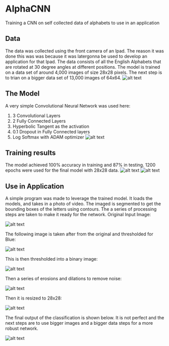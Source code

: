 # AlphaCNN
Training a CNN on self collected data of alphabets to use in an application
## Data
The data was collected using the front camera of an Ipad. The reason it was done this was was because it was latergonna be used to develop an application for that Ipad.
The data consists of all the English Alphabets that are rotated at 30 degree angles at different positions. 
The model is trained on a data set of around 4,000 images of size 28x28 pixels. The next step is to trian on a bigger data set of 13,000 images of 64x64.
![alt text](https://github.com/s-abdullah/AlphaCNN/blob/master/Images/data.png)
## The Model
A very simple Convolutional Neural Network was used here:
1) 3 Convolutional Layers
2) 2 Fully Connected Layers
3) Hyperbolic Tangent as the activation
4) 0.1 Dropout in Fully Connected layers
5) Log Softmax with ADAM optimizer
![alt text](https://github.com/s-abdullah/AlphaCNN/blob/master/Images/network.png)
## Training results
The model achieved 100% accuracy in training and 87% in testing. 1200 epochs were used for the final model with 28x28 data. 
![alt text](https://github.com/s-abdullah/AlphaCNN/blob/master/Images/accu.png)
![alt text](https://github.com/s-abdullah/AlphaCNN/blob/master/Images/loss.png)
## Use in Application
A simple program was made to leverage the trained model. It loads the models, and takes in a photo of video. 
The imaged is segmented to get the bounding boxes of the letters using contours. The a series of processing steps are taken to make it ready for the network.
Original Input Image:

![alt text](https://github.com/s-abdullah/AlphaCNN/blob/master/Images/real.JPG)

The following image is taken after from the original and thresholded for Blue:

![alt text](https://github.com/s-abdullah/AlphaCNN/blob/master/Images/a3.png)

This is then thresholded into a binary image:

![alt text](https://github.com/s-abdullah/AlphaCNN/blob/master/Images/a2.png)

Then a series of erosions and dilations to remove noise:

![alt text](https://github.com/s-abdullah/AlphaCNN/blob/master/Images/a7.png)

Then it is resized to 28x28:

![alt text](https://github.com/s-abdullah/AlphaCNN/blob/master/Images/a1.png)

The final output of the classification is shown below. It is not perfect and the next steps are to use bigger images and a bigger data steps for a more robust network.

![alt text](https://github.com/s-abdullah/AlphaCNN/blob/master/Images/realTest.jpg)
